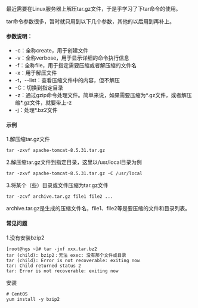最近需要在Linux服务器上解压tar.gz文件，于是乎学习了下tar命令的使用。

tar命令参数很多，暂时就只用到以下几个参数，其他的以后用到再补上。

#### 参数说明：

* -c：全称create，用于创建文件
* -v：全称verbose，用于显示详细的命令执行信息
* -f：全称file，用于指定需要压缩或者解压缩的文件名
* -x：用于解压文件
* -t，--list：查看压缩文件中的内容，但不解压
* -C：切换到指定目录
* -z：通过gzip命令处理文件。简单来说，如果需要压缩为\*.gz文件，或者解压缩\*.gz文件，就要带上-z
* -j：处理*.bz2文件

####  示例

1.解压缩tar.gz文件

```shell
tar -zxvf apache-tomcat-8.5.31.tar.gz
```

2.解压缩tar.gz文件到指定目录，这里以/usr/local目录为例

```shell
tar -zxvf apache-tomcat-8.5.31.tar.gz -C /usr/local
```

3.将某个（些）目录或文件压缩为tar.gz文件

```shell
tar -zcvf archive.tar.gz file1 file2 ...
```

archive.tar.gz是生成的压缩文件名，file1、file2等是要压缩的文件和目录列表。

#### 常见问题

1.没有安装bzip2

```shell
[root@hgs ~]# tar -jxf xxx.tar.bz2
tar (child): bzip2：无法 exec: 没有那个文件或目录
tar (child): Error is not recoverable: exiting now
tar: Child returned status 2
tar: Error is not recoverable: exiting now
```

安装

```shell
# CentOS
yum install -y bzip2
```

